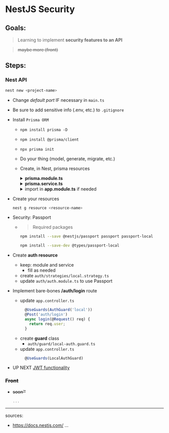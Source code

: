 # NestJS Security

## Goals:

> Learning to implement **security features to an API**

> ~~maybe more (front)~~

## Steps:

### Nest API

```sh
nest new <project-name>
```

- Change _default port_ IF necessary in `main.ts`
- Be sure to add sensitive info (.env, etc.) to `.gitignore`
- Install `Prisma ORM`

  - `npm install prisma -D`
  - `npm install @prisma/client`
  - `npx prisma init`
  - Do your thing (model, generate, migrate, etc.)
  - Create, in Nest, prisma resources

    <details><summary><strong>prisma.module.ts</strong></summary>

    ```ts
    import {Global, Module} from "@nestjs/common";
    import {PrismaService} from "./prisma.service";

    @Global()
    @Module({
    	providers: [PrismaService],
    	exports: [PrismaService],
    })
    export class PrismaModule {}
    ```

    </details>

    <details><summary><strong>prisma.service.ts</strong></summary>

    ```ts
    import {INestApplication, Injectable, OnModuleInit} from "@nestjs/common";
    import {PrismaClient} from "@prisma/client";

    @Injectable()
    export class PrismaService extends PrismaClient implements OnModuleInit {
    	async onModuleInit() {
    		await this.$connect();
    	}

    	async enableShutdownHooks(app: INestApplication) {
    		this.$on("beforeExit", async () => {
    			await app.close();
    		});
    	}
    }
    ```

    </details>

    <details><summary>import in <strong>app.module.ts</strong> if needed</summary>

    ```ts
    import {PrismaModule} from "./prisma/prisma.module";

    @Module({
      imports: [PrismaModule]
    })
    ```

     </details>

- Create your resources

  ```sh
  nest g resource <resource-name>
  ```

- Security: Passport
  - > Required packages
    ```sh
    npm install --save @nestjs/passport passport passport-local
    ```
    ```sh
    npm install --save-dev @types/passport-local
    ```
- Create **auth resource**
  - keep: module and service
    - fill as needed
  - create `auth/strategies/local.strategy.ts`
  - update `auth/auth.module.ts` to use Passport
- Implement bare-bones **/auth/login** route

  - update `app.controller.ts`
    ```ts
      @UseGuards(AuthGuard('local'))
      @Post('auth/login')
      async login(@Request() req) {
        return req.user;
      }
    ```
  - create **guard** class
    - `auth/guard/local-auth.guard.ts`
  - update `app.controller.ts`
    ```ts
      @UseGuards(LocalAuthGuard)
    ```

- UP NEXT <a href="https://docs.nestjs.com/security/authentication#jwt-functionality">JWT functionality</a>

### ~~Front~~

- ~~soon™~~
  ```ts
  ...
  ```

---

sources:

- https://docs.nestjs.com/
  ...
